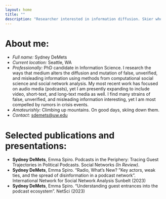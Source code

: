 ```yaml
---
layout: home
title: ""
description: "Researcher interested in information diffusion. Skier who is invested in ending the pink and teal tyranny of outdoor's women clothing."
---
```


# About me:

- *Full name:* Sydney DeMets
- *Current location:* Seattle, WA
- *Professionally:* PhD candidate in Information Science. I research the ways that medium alters the diffusion and mutation of false, unverified, and misleading information using methods from computational social science and social network analysis. My most recent work has focused on audio media (podcasts), yet I am presently expanding to include video, short-text, and long-text media as well. I find many strains of false, unverified, and misleading information interesting, yet I am most compelled by rumors in crisis events. 
- *Amateurishly:* Climbing up mountains. On good days, skiing down them.
- *Contact:* sdemets@uw.edu

# Selected publications and presentations:

- **Sydney DeMets**, Emma Spiro. Podcasts in the Periphery: Tracing Guest Trajectories in Political Podcasts. Social Networks *(In Review)*.
- **Sydney DeMets**, Emma Spiro. “Radio, What’s New? ”Key actors, weak ties, and the spread of disinformation in a podcast network”. International Network for Social Network Analysis Sunbelt (2023)
- **Sydney DeMets**, Emma Spiro. “Understanding guest entrances into the podcast ecosystem”. NetSci (2023)
